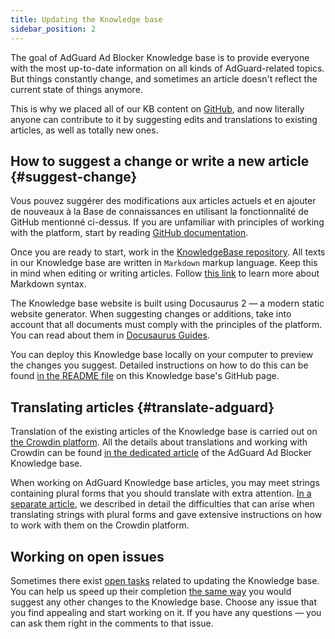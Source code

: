 ```yaml
---
title: Updating the Knowledge base
sidebar_position: 2
---
```


The goal of AdGuard Ad Blocker Knowledge base is to provide everyone with the most up-to-date information on all kinds of AdGuard-related topics. But things constantly change, and sometimes an article doesn't reflect the current state of things anymore.

This is why we placed all of our KB content on [GitHub](https://github.com/AdguardTeam/KnowledgeBase), and now literally anyone can contribute to it by suggesting edits and translations to existing articles, as well as totally new ones.

## How to suggest a change or write a new article {#suggest-change}

Vous pouvez suggérer des modifications aux articles actuels et en ajouter de nouveaux à la Base de connaissances en utilisant la fonctionnalité de GitHub mentionné ci-dessus. If you are unfamiliar with principles of working with the platform, start by reading [GitHub documentation](https://docs.github.com/en).

Once you are ready to start, work in the [KnowledgeBase repository](https://github.com/AdguardTeam/KnowledgeBase). All texts in our Knowledge base are written in `Markdown` markup language. Keep this in mind when editing or writing articles. Follow [this link](https://docs.github.com/en/get-started/writing-on-github/getting-started-with-writing-and-formatting-on-github/basic-writing-and-formatting-syntax) to learn more about Markdown syntax.

The Knowledge base website is built using Docusaurus 2 — a modern static website generator. When suggesting changes or additions, take into account that all documents must comply with the principles of the platform. You can read about them in [Docusaurus Guides](https://docusaurus.io/docs/category/guides).

You can deploy this Knowledge base locally on your computer to preview the changes you suggest. Detailed instructions on how to do this can be found [in the README file](https://github.com/AdguardTeam/KnowledgeBase#readme) on this Knowledge base's GitHub page.

## Translating articles {#translate-adguard}

Translation of the existing articles of the Knowledge base is carried out on [the Crowdin platform](https://crowdin.com/profile/adguard). All the details about translations and working with Crowdin can be found [in the dedicated article](../translate/guidelines) of the AdGuard Ad Blocker Knowledge base.

When working on AdGuard Knowledge base articles, you may meet strings containing plural forms that you should translate with extra attention. [In a separate article](../translate/plural-forms), we described in detail the difficulties that can arise when translating strings with plural forms and gave extensive instructions on how to work with them on the Crowdin platform.

## Working on open issues

Sometimes there exist [open tasks](https://github.com/AdguardTeam/KnowledgeBase/issues) related to updating the Knowledge base. You can help us speed up their completion [the same way](#suggest-change) you would suggest any other changes to the Knowledge base. Choose any issue that you find appealing and start working on it. If you have any questions — you can ask them right in the comments to that issue.
